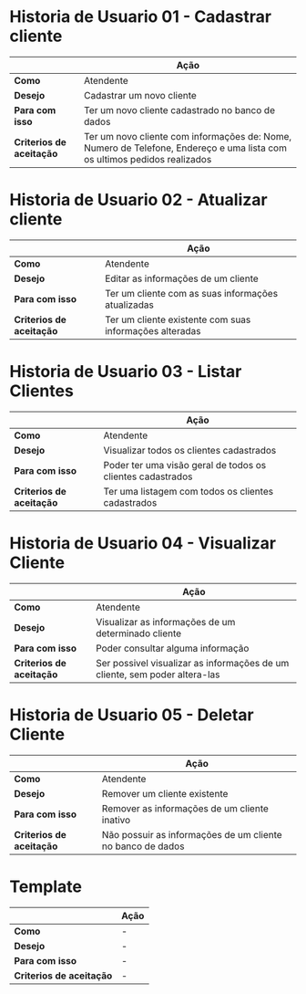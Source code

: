 # Historia de Usuario 01 - Cadastrar cliente

|                            | Ação                                                                                                                     |
| -------------------------- | ------------------------------------------------------------------------------------------------------------------------ |
| **Como**                   | Atendente                                                                                                                |
| **Desejo**                 | Cadastrar um novo cliente                                                                                                |
| **Para com isso**          | Ter um novo cliente cadastrado no banco de dados                                                                         |
| **Criterios de aceitação** | Ter um novo cliente com informações de: Nome, Numero de Telefone, Endereço e uma lista com os ultimos pedidos realizados |

# Historia de Usuario 02 - Atualizar cliente

|                            | Ação                                                    |
| -------------------------- | ------------------------------------------------------- |
| **Como**                   | Atendente                                               |
| **Desejo**                 | Editar as informações de um cliente                     |
| **Para com isso**          | Ter um cliente com as suas informações atualizadas      |
| **Criterios de aceitação** | Ter um cliente existente com suas informações alteradas |

# Historia de Usuario 03 - Listar Clientes

|                            | Ação                                                       |
| -------------------------- | ---------------------------------------------------------- |
| **Como**                   | Atendente                                                  |
| **Desejo**                 | Visualizar todos os clientes cadastrados                   |
| **Para com isso**          | Poder ter uma visão geral de todos os clientes cadastrados |
| **Criterios de aceitação** | Ter uma listagem com todos os clientes cadastrados         |

# Historia de Usuario 04 - Visualizar Cliente

|                            | Ação                                                                       |
| -------------------------- | -------------------------------------------------------------------------- |
| **Como**                   | Atendente                                                                  |
| **Desejo**                 | Visualizar as informações de um determinado cliente                        |
| **Para com isso**          | Poder consultar alguma informação                                          |
| **Criterios de aceitação** | Ser possivel visualizar as informações de um cliente, sem poder altera-las |

# Historia de Usuario 05 - Deletar Cliente

|                            | Ação                                                       |
| -------------------------- | ---------------------------------------------------------- |
| **Como**                   | Atendente                                                  |
| **Desejo**                 | Remover um cliente existente                               |
| **Para com isso**          | Remover as informações de um cliente inativo               |
| **Criterios de aceitação** | Não possuir as informações de um cliente no banco de dados |

# Template

|                            | Ação |
| -------------------------- | ---- |
| **Como**                   | -    |
| **Desejo**                 | -    |
| **Para com isso**          | -    |
| **Criterios de aceitação** | -    |
